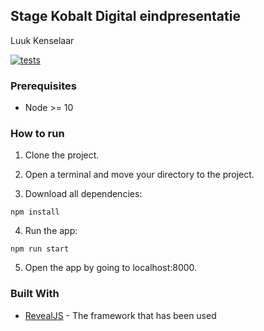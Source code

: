 ## Stage Kobalt Digital eindpresentatie
Luuk Kenselaar

[![tests](https://github.com/Luuk2016/eindpresentatie-kobaltdigital-revealjs/actions/workflows/js.yml/badge.svg)](https://github.com/Luuk2016/eindpresentatie-kobaltdigital-revealjs/actions/workflows/js.yml)

### Prerequisites
* Node >= 10

### How to run
1. Clone the project.

2. Open a terminal and move your directory to the project.

3. Download all dependencies:
```
npm install
```

4. Run the app:
```
npm run start
```

5. Open the app by going to localhost:8000.

### Built With
* [RevealJS](https://revealjs.com/) - The framework that has been used
